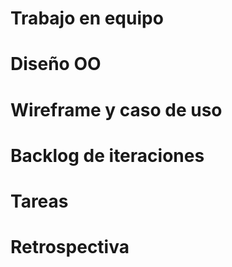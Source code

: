 # Trabajo en equipo

# Diseño OO

# Wireframe y caso de uso

# Backlog de iteraciones

# Tareas

# Retrospectiva
